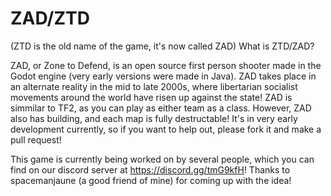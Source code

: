 # ZAD/ZTD
(ZTD is the old name of the game, it's now called ZAD)
What is ZTD/ZAD?

ZAD, or Zone to Defend, is an open source first person shooter made in the Godot engine (very early versions were made in Java). ZAD takes place in an alternate reality in the mid to late 2000s, where libertarian socialist movements around the world have risen up against the state! ZAD is simmilar to TF2, as you can play as either team as a class. However, ZAD also has building, and each map is fully destructable! It's in very early development currently, so if you want to help out, please fork it and make a pull request!

This game is currently being worked on by several people, which you can find on our discord server at https://discord.gg/tmG9kfH!
Thanks to spacemanjaune (a good friend of mine) for coming up with the idea!

